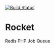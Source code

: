 [![Build Status](https://secure.travis-ci.org/rubberpants/Rocket.png)](http://travis-ci.org/rubberpants/Rocket)

# Rocket
Redis PHP Job Queue
